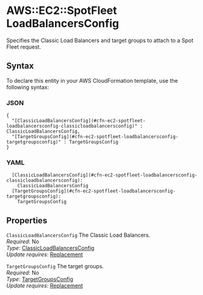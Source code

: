 # AWS::EC2::SpotFleet LoadBalancersConfig<a name="aws-properties-ec2-spotfleet-loadbalancersconfig"></a>

Specifies the Classic Load Balancers and target groups to attach to a Spot Fleet request\.

## Syntax<a name="aws-properties-ec2-spotfleet-loadbalancersconfig-syntax"></a>

To declare this entity in your AWS CloudFormation template, use the following syntax:

### JSON<a name="aws-properties-ec2-spotfleet-loadbalancersconfig-syntax.json"></a>

```
{
  "[ClassicLoadBalancersConfig](#cfn-ec2-spotfleet-loadbalancersconfig-classicloadbalancersconfig)" : ClassicLoadBalancersConfig,
  "[TargetGroupsConfig](#cfn-ec2-spotfleet-loadbalancersconfig-targetgroupsconfig)" : TargetGroupsConfig
}
```

### YAML<a name="aws-properties-ec2-spotfleet-loadbalancersconfig-syntax.yaml"></a>

```
  [ClassicLoadBalancersConfig](#cfn-ec2-spotfleet-loadbalancersconfig-classicloadbalancersconfig): 
    ClassicLoadBalancersConfig
  [TargetGroupsConfig](#cfn-ec2-spotfleet-loadbalancersconfig-targetgroupsconfig): 
    TargetGroupsConfig
```

## Properties<a name="aws-properties-ec2-spotfleet-loadbalancersconfig-properties"></a>

`ClassicLoadBalancersConfig`  <a name="cfn-ec2-spotfleet-loadbalancersconfig-classicloadbalancersconfig"></a>
The Classic Load Balancers\.  
*Required*: No  
*Type*: [ClassicLoadBalancersConfig](aws-properties-ec2-spotfleet-classicloadbalancersconfig.md)  
*Update requires*: [Replacement](https://docs.aws.amazon.com/AWSCloudFormation/latest/UserGuide/using-cfn-updating-stacks-update-behaviors.html#update-replacement)

`TargetGroupsConfig`  <a name="cfn-ec2-spotfleet-loadbalancersconfig-targetgroupsconfig"></a>
The target groups\.  
*Required*: No  
*Type*: [TargetGroupsConfig](aws-properties-ec2-spotfleet-targetgroupsconfig.md)  
*Update requires*: [Replacement](https://docs.aws.amazon.com/AWSCloudFormation/latest/UserGuide/using-cfn-updating-stacks-update-behaviors.html#update-replacement)